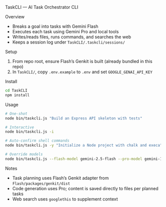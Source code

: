 TaskCLI — AI Task Orchestrator CLI

Overview
- Breaks a goal into tasks with Gemini Flash
- Executes each task using Gemini Pro and local tools
- Writes/reads files, runs commands, and searches the web
- Keeps a session log under `TaskCLI/.taskcli/sessions/`

Setup
1) From repo root, ensure Flash’s Genkit is built (already bundled in this repo)
2) In `TaskCLI/`, copy `.env.example` to `.env` and set `GOOGLE_GENAI_API_KEY`

Install
```bash
cd TaskCLI
npm install
```

Usage
```bash
# One-shot
node bin/taskcli.js "Build an Express API skeleton with tests"

# Interactive
node bin/taskcli.js -i

# Auto-confirm shell commands
node bin/taskcli.js -y "Initialize a Node project with chalk and execa"

# Override models
node bin/taskcli.js --flash-model gemini-2.5-flash --pro-model gemini-1.5-pro "Create a TypeScript CLI"
```

Notes
- Task planning uses Flash’s Genkit adapter from `Flash/packages/genkit/dist`
- Code generation uses Pro; content is saved directly to files per planned tasks
- Web search uses `googlethis` to supplement context

